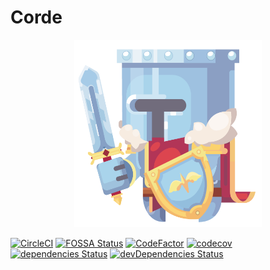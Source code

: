 # Corde

<p align="center">
  <img width="300" height="300" src="./img/logo_formato1.png">
</p>

[![CircleCI](https://circleci.com/gh/lucasgmagalhaes/corde.svg?style=shield)](https://circleci.com/gh/lucasgmagalhaes/corde)
[![FOSSA Status](https://app.fossa.com/api/projects/git%2Bgithub.com%2Flucasgmagalhaes%2Fcorde.svg?type=shield)](https://app.fossa.com/projects/git%2Bgithub.com%2Flucasgmagalhaes%2Fcorde?ref=badge_shield)
[![CodeFactor](https://www.codefactor.io/repository/github/lucasgmagalhaes/corde/badge?s=70989af6ce2fa5361a2fdd19db2224fa2820b89e)](https://www.codefactor.io/repository/github/lucasgmagalhaes/corde)
[![codecov](https://codecov.io/gh/lucasgmagalhaes/corde/branch/master/graph/badge.svg)](https://codecov.io/gh/lucasgmagalhaes/corde)
[![dependencies Status](https://david-dm.org/lucasgmagalhaes/corde/status.svg)](https://david-dm.org/lucasgmagalhaes/corde)
[![devDependencies Status](https://david-dm.org/lucasgmagalhaes/corde/dev-status.svg)](https://david-dm.org/lucasgmagalhaes/corde?type=dev)
